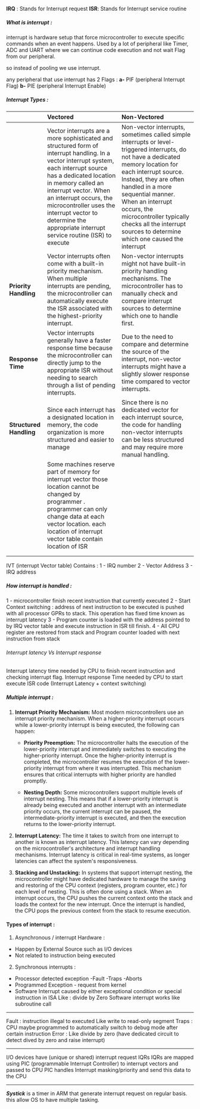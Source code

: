
**IRQ** : Stands for Interrupt request 
**ISR**: Stands for Interrupt service routine


##### What is interrupt :
interrupt is hardware setup that force microcontroller to execute specific commands when an event happens.
Used by a lot of peripheral like Timer, ADC and UART where we can continue code execution and not wait Flag from our peripheral.  

so instead of pooling we use interrupt.

any peripheral that use interrupt has 2 Flags : 
**a-**  PIF (peripheral Interrupt Flag)    **b-** PIE (peripheral Interrupt Enable)   
##### Interrupt Types : 

|      | Vectored     | Non-Vectored     |
|:-----|:-----|:-----|
|      | Vector interrupts are a more sophisticated and structured form of interrupt handling. In a vector interrupt system, each interrupt source has a dedicated location in memory called an interrupt vector. When an interrupt occurs, the microcontroller uses the interrupt vector to determine the appropriate interrupt service routine (ISR) to execute     |Non-vector interrupts, sometimes called simple interrupts or level-triggered interrupts, do not have a dedicated memory location for each interrupt source. Instead, they are often handled in a more sequential manner. When an interrupt occurs, the microcontroller typically checks all the interrupt sources to determine which one caused the interrupt      |
|**Priority Handling**      | Vector interrupts often come with a built-in priority mechanism. When multiple interrupts are pending, the microcontroller can automatically execute the ISR associated with the highest-priority interrupt.     |Non-vector interrupts might not have built-in priority handling mechanisms. The microcontroller has to manually check and compare interrupt sources to determine which one to handle first.      |
|**Response Time**      |Vector interrupts generally have a faster response time because the microcontroller can directly jump to the appropriate ISR without needing to search through a list of pending interrupts.      |Due to the need to compare and determine the source of the interrupt, non-vector interrupts might have a slightly slower response time compared to vector interrupts.      |
|**Structured Handling**      |Since each interrupt has a designated location in memory, the code organization is more structured and easier to manage      |Since there is no dedicated vector for each interrupt source, the code for handling non-vector interrupts can be less structured and may require more manual handling.      |
|      |Some machines reserve part of memory for interrupt vector those location cannot be changed by programmer . programmer can only change data at each vector location. each location of interrupt vector table contain location of ISR      |      |
|      |      |      |
|      |      |      |

IVT (interrupt Vector table) Contains :
1 - IRQ number 
2 - Vector Address 
3 - IRQ address

##### How interrupt is handled :
1 - microcontroller finish recent instruction that currently executed 
2 - Start Context switching : 
address of next instruction to be executed is pushed with all processor GPRs to stack. 
This operation has fixed time known as interrupt latency 
3 - Program counter is loaded with the address pointed to by IRQ vector table and execute instruction in ISR till finish.
4 - All CPU register are restored from stack and Program counter loaded with next instruction from stack 

###### Interrupt latency Vs Interrupt response

Interrupt latency time needed by CPU to finish recent instruction and checking interrupt flag.
Interrupt response Time needed by CPU to start execute ISR code (Interrupt Latency + context switching)

##### Multiple interrupt :
1. **Interrupt Priority Mechanism:** Most modern microcontrollers use an interrupt priority mechanism. When a higher-priority interrupt occurs while a lower-priority interrupt is being executed, the following can happen:
    
    - **Priority Preemption:** The microcontroller halts the execution of the lower-priority interrupt and immediately switches to executing the higher-priority interrupt. Once the higher-priority interrupt is completed, the microcontroller resumes the execution of the lower-priority interrupt from where it was interrupted. This mechanism ensures that critical interrupts with higher priority are handled promptly.
        
    - **Nesting Depth:** Some microcontrollers support multiple levels of interrupt nesting. This means that if a lower-priority interrupt is already being executed and another interrupt with an intermediate priority occurs, the current interrupt can be paused, the intermediate-priority interrupt is executed, and then the execution returns to the lower-priority interrupt.
        
2. **Interrupt Latency:** The time it takes to switch from one interrupt to another is known as interrupt latency. This latency can vary depending on the microcontroller's architecture and interrupt handling mechanisms. Interrupt latency is critical in real-time systems, as longer latencies can affect the system's responsiveness.
    
3. **Stacking and Unstacking:** In systems that support interrupt nesting, the microcontroller might have dedicated hardware to manage the saving and restoring of the CPU context (registers, program counter, etc.) for each level of nesting. This is often done using a stack. When an interrupt occurs, the CPU pushes the current context onto the stack and loads the context for the new interrupt. Once the interrupt is handled, the CPU pops the previous context from the stack to resume execution.


#### Types of interrupt  :

1. Asynchronous / interrupt Hardware :
- Happen by External Source such as I/O devices
- Not related to instruction being executed


2. Synchronous interrupts :
- Processor detected exception    -Fault    -Traps      -Aborts
- Programmed Exception              - request from kernel 
- Software Interrupt                        caused by either exceptional condition or special instruction in ISA   Like : divide by Zero            Software interrupt works like subroutine call 
----------------------------------------------------
Fault : instruction illegal to executed     Like write to read-only segment 
Traps : CPU maybe programmed to automatically switch to debug mode after certain instruction
Error : Like divide by zero (have dedicated circuit to detect dived by zero and raise interrupt)

----------------------------------------

I/O devices have (unique or shared) interrupt request IQRs
IQRs are mapped using PIC (programmable Interrupt Controller) to interrupt vectors and passed to CPU 
PIC handles Interrupt masking/priority and send this data to the CPU

--------------------------------------
***Systick***
is a timer in ARM that generate interrupt request on regular basis. this allow OS to have multiple tasking.
